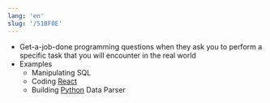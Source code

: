 ```yaml
---
lang: 'en'
slug: '/51BF0E'
---
```


- Get-a-job-done programming questions when they ask you to perform a specific task that you will encounter in the real world
- Examples
  - Manipulating SQL
  - Coding [React](./../.././docs/pages/React.md)
  - Building [Python](./../.././docs/pages/Python.md) Data Parser

<head>
  <html lang="en-US"/>
</head>
